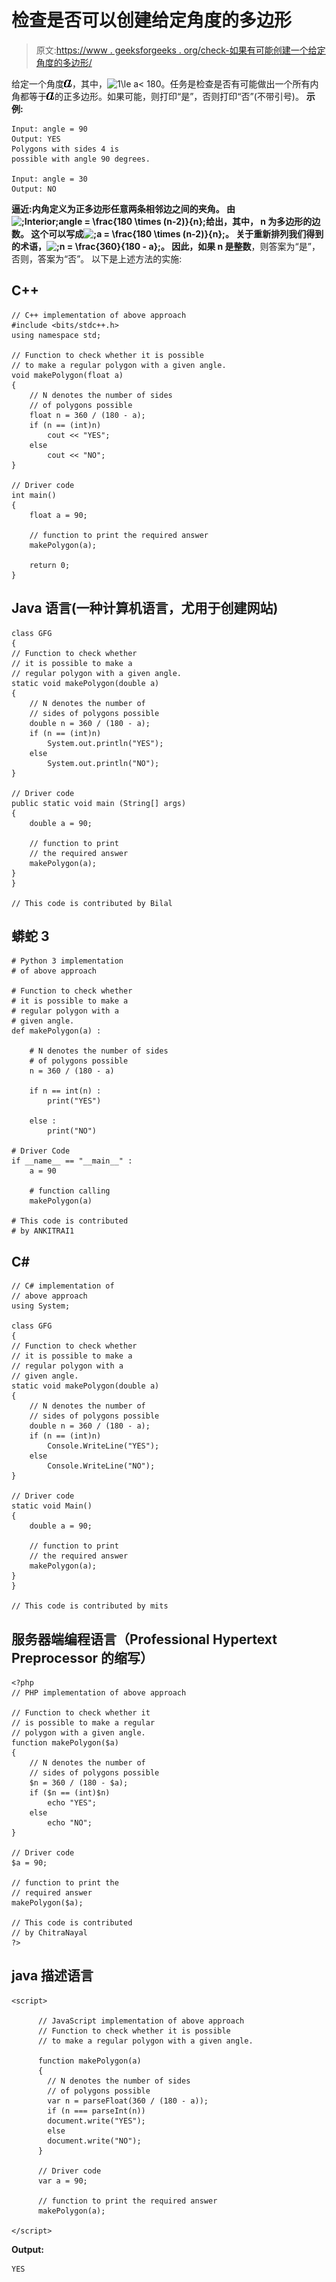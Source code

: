 # 检查是否可以创建给定角度的多边形

> 原文:[https://www . geeksforgeeks . org/check-如果有可能创建一个给定角度的多边形/](https://www.geeksforgeeks.org/check-if-it-is-possible-to-create-a-polygon-with-a-given-angle/)

给定一个角度![a  ](img/c30e654d88f33e45c5463a428b007bce.png "Rendered by QuickLaTeX.com")，其中，![1\le a< 180  ](img/0b15f31cc6ca781aa2d1ee5d20177a06.png "Rendered by QuickLaTeX.com")。任务是检查是否有可能做出一个所有内角都等于![a  ](img/c30e654d88f33e45c5463a428b007bce.png "Rendered by QuickLaTeX.com")的正多边形。如果可能，则打印“是”，否则打印“否”(不带引号)。
**示例:**

```
Input: angle = 90
Output: YES
Polygons with sides 4 is
possible with angle 90 degrees.

Input: angle = 30
Output: NO
```

**逼近:**内角定义为正多边形任意两条相邻边之间的夹角。
由![\;Interior\;angle = \frac{180 \times (n-2)}{n}\;  ](img/98193279bdc52d5a79c1e1f06c324b01.png "Rendered by QuickLaTeX.com")给出，其中， **n** 为多边形的边数。
这个可以写成![\;a = \frac{180 \times (n-2)}{n}\;  ](img/29d3974bef5a068407f03ec42f13a635.png "Rendered by QuickLaTeX.com")。
关于重新排列我们得到的术语，![\;n = \frac{360}{180 - a}\;  ](img/c35b4a41cce9316e8d67a13f2a8ace75.png "Rendered by QuickLaTeX.com")。
因此，如果 **n** 是**整数**，则答案为“是”，否则，答案为“否”。
以下是上述方法的实施:

## C++

```
// C++ implementation of above approach
#include <bits/stdc++.h>
using namespace std;

// Function to check whether it is possible
// to make a regular polygon with a given angle.
void makePolygon(float a)
{
    // N denotes the number of sides
    // of polygons possible
    float n = 360 / (180 - a);
    if (n == (int)n)
        cout << "YES";
    else
        cout << "NO";
}

// Driver code
int main()
{
    float a = 90;

    // function to print the required answer
    makePolygon(a);

    return 0;
}
```

## Java 语言(一种计算机语言，尤用于创建网站)

```
class GFG
{
// Function to check whether
// it is possible to make a
// regular polygon with a given angle.
static void makePolygon(double a)
{
    // N denotes the number of
    // sides of polygons possible
    double n = 360 / (180 - a);
    if (n == (int)n)
        System.out.println("YES");
    else
        System.out.println("NO");
}

// Driver code
public static void main (String[] args)
{
    double a = 90;

    // function to print
    // the required answer
    makePolygon(a);
}
}

// This code is contributed by Bilal
```

## 蟒蛇 3

```
# Python 3 implementation
# of above approach

# Function to check whether
# it is possible to make a
# regular polygon with a
# given angle.
def makePolygon(a) :

    # N denotes the number of sides
    # of polygons possible
    n = 360 / (180 - a)

    if n == int(n) :
        print("YES")

    else :
        print("NO")

# Driver Code
if __name__ == "__main__" :
    a = 90

    # function calling
    makePolygon(a)

# This code is contributed
# by ANKITRAI1
```

## C#

```
// C# implementation of
// above approach
using System;

class GFG
{
// Function to check whether
// it is possible to make a
// regular polygon with a
// given angle.
static void makePolygon(double a)
{
    // N denotes the number of
    // sides of polygons possible
    double n = 360 / (180 - a);
    if (n == (int)n)
        Console.WriteLine("YES");
    else
        Console.WriteLine("NO");
}

// Driver code
static void Main()
{
    double a = 90;

    // function to print
    // the required answer
    makePolygon(a);
}
}

// This code is contributed by mits
```

## 服务器端编程语言（Professional Hypertext Preprocessor 的缩写）

```
<?php
// PHP implementation of above approach

// Function to check whether it
// is possible to make a regular
// polygon with a given angle.
function makePolygon($a)
{
    // N denotes the number of
    // sides of polygons possible
    $n = 360 / (180 - $a);
    if ($n == (int)$n)
        echo "YES";
    else
        echo "NO";
}

// Driver code
$a = 90;

// function to print the
// required answer
makePolygon($a);

// This code is contributed
// by ChitraNayal
?>
```

## java 描述语言

```
<script>

      // JavaScript implementation of above approach
      // Function to check whether it is possible
      // to make a regular polygon with a given angle.

      function makePolygon(a)
      {
        // N denotes the number of sides
        // of polygons possible
        var n = parseFloat(360 / (180 - a));
        if (n === parseInt(n))
        document.write("YES");
        else
        document.write("NO");
      }

      // Driver code
      var a = 90;

      // function to print the required answer
      makePolygon(a);

</script>
```

**Output:** 

```
YES
```